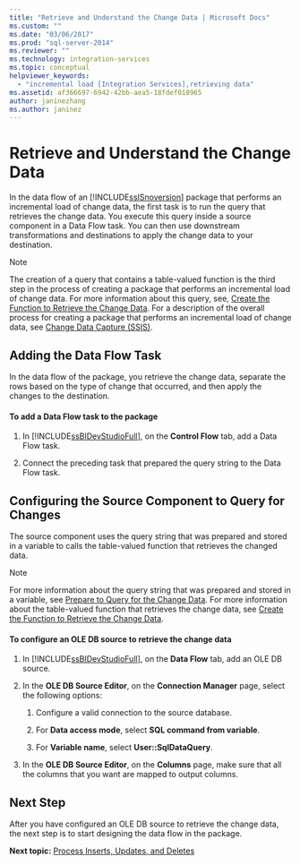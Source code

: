 ```yaml
---
title: "Retrieve and Understand the Change Data | Microsoft Docs"
ms.custom: ""
ms.date: "03/06/2017"
ms.prod: "sql-server-2014"
ms.reviewer: ""
ms.technology: integration-services
ms.topic: conceptual
helpviewer_keywords: 
  - "incremental load [Integration Services],retrieving data"
ms.assetid: af366697-6942-42bb-aea5-18fdef018965
author: janinezhang
ms.author: janinez
---
```

# Retrieve and Understand the Change Data
  In the data flow of an [!INCLUDE[ssISnoversion](../../includes/ssisnoversion-md.md)] package that performs an incremental load of change data, the first task is to run the query that retrieves the change data. You execute this query inside a source component in a Data Flow task. You can then use downstream transformations and destinations to apply the change data to your destination.  
  
> [!NOTE]  
>  The creation of a query that contains a table-valued function is the third step in the process of creating a package that performs an incremental load of change data. For more information about this query, see, [Create the Function to Retrieve the Change Data](create-the-function-to-retrieve-the-change-data.md). For a description of the overall process for creating a package that performs an incremental load of change data, see [Change Data Capture &#40;SSIS&#41;](change-data-capture-ssis.md).  
  
## Adding the Data Flow Task  
 In the data flow of the package, you retrieve the change data, separate the rows based on the type of change that occurred, and then apply the changes to the destination.  
  
#### To add a Data Flow task to the package  
  
1.  In [!INCLUDE[ssBIDevStudioFull](../../includes/ssbidevstudiofull-md.md)], on the **Control Flow** tab, add a Data Flow task.  
  
2.  Connect the preceding task that prepared the query string to the Data Flow task.  
  
## Configuring the Source Component to Query for Changes  
 The source component uses the query string that was prepared and stored in a variable to calls the table-valued function that retrieves the changed data.  
  
> [!NOTE]  
>  For more information about the query string that was prepared and stored in a variable, see [Prepare to Query for the Change Data](prepare-to-query-for-the-change-data.md). For more information about the table-valued function that retrieves the change data, see [Create the Function to Retrieve the Change Data](create-the-function-to-retrieve-the-change-data.md).  
  
#### To configure an OLE DB source to retrieve the change data  
  
1.  In [!INCLUDE[ssBIDevStudioFull](../../includes/ssbidevstudiofull-md.md)], on the **Data Flow** tab, add an OLE DB source.  
  
2.  In the **OLE DB Source Editor**, on the **Connection Manager** page, select the following options:  
  
    1.  Configure a valid connection to the source database.  
  
    2.  For **Data access mode**, select **SQL command from variable**.  
  
    3.  For **Variable name**, select **User::SqlDataQuery**.  
  
3.  In the **OLE DB Source Editor**, on the **Columns** page, make sure that all the columns that you want are mapped to output columns.  
  
## Next Step  
 After you have configured an OLE DB source to retrieve the change data, the next step is to start designing the data flow in the package.  
  
 **Next topic:** [Process Inserts, Updates, and Deletes](process-inserts-updates-and-deletes.md)  
  
  
